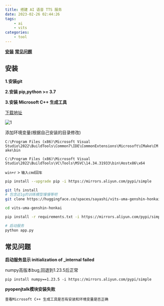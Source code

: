 ```yaml
---
title: 搭建 AI 语音 TTS 服务
date: 2023-02-26 02:44:26
tags:
    - ai
    - vits
categories: 
    - tool
---
```


[__安装__](#env)
[__常见问题__](#qa)

### <h2 id="env">安装</h2>

__1.安装git__

__2.安装 pip,python >= 3.7__

__3.安装 Microsoft C++ 生成工具__

[下载地址](https://visualstudio.microsoft.com/zh-hans/visual-cpp-build-tools/)

![1](ai-voice.png)

添加环境变量(根据自己安装的目录修改)

`C:\Program Files (x86)\Microsoft Visual Studio\2022\BuildTools\Common7\IDE\CommonExtensions\Microsoft\CMake\CMake\bin`

`C:\Program Files (x86)\Microsoft Visual Studio\2022\BuildTools\VC\Tools\MSVC\14.34.31933\bin\Hostx86\x64`

`win+r` > `输入cmd回车`

``` bash
pip install --upgrade pip -i https://mirrors.aliyun.com/pypi/simple

git lfs install
# 包含近1g的训练模型慢慢等吧
git clone https://huggingface.co/spaces/sayashi/vits-uma-genshin-honkai

cd vits-uma-genshin-honkai

pip install -r requirements.txt -i https://mirrors.aliyun.com/pypi/simple

# 启动服务
python app.py
```

### <h2 id="qa">常见问题</h2>

**启动服务显示 initialization of _internal failed**

numpy高版本bug,回退到1.23.5后正常

`pip install numpy==1.23.5 -i https://mirrors.aliyun.com/pypi/simple`

__pyopenjtalk模块安装失败__

`查看Microsoft C++ 生成工具是否有安装和环境变量是否正确`